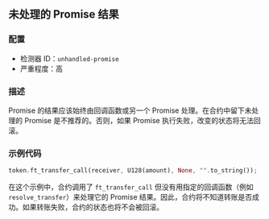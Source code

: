 
## 未处理的 Promise 结果

### 配置

* 检测器 ID：`unhandled-promise`
* 严重程度：高

### 描述

Promise 的结果应该始终由回调函数或另一个 Promise 处理。在合约中留下未处理的 Promise 是不推荐的。否则，如果 Promise 执行失败，改变的状态将无法回滚。

### 示例代码

```rust
token.ft_transfer_call(receiver, U128(amount), None, "".to_string());
```

在这个示例中，合约调用了 `ft_transfer_call` 但没有用指定的回调函数（例如 `resolve_transfer`）来处理它的 Promise 结果。因此，合约将不知道转账是否成功。如果转账失败，合约的状态也将不会被回滚。
